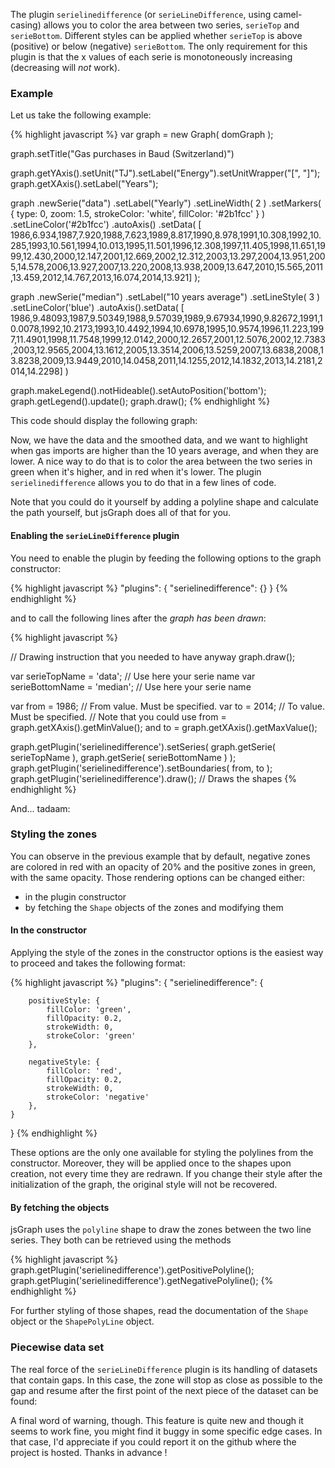 
The plugin ```serielinedifference``` (or ```serieLineDifference```, using camel-casing) allows you to color the area between two series, ```serieTop``` and ```serieBottom```. Different styles can be applied whether ```serieTop``` is above (positive) or below (negative) ```serieBottom```. The only requirement for this plugin is that the x values of each serie is monotoneously increasing (decreasing will *not* work).

### <a id="doc-example"></a> Example

Let us take the following example:

{% highlight javascript %}
var graph = new Graph( domGraph );

graph.setTitle("Gas purchases in Baud (Switzerland)")

graph.getYAxis().setUnit("TJ").setLabel("Energy").setUnitWrapper("[", "]");
graph.getXAxis().setLabel("Years");

graph
.newSerie("data")
.setLabel("Yearly")
.setLineWidth( 2 )
.setMarkers( { type: 0, zoom: 1.5, strokeColor: 'white', fillColor: '#2b1fcc' } )
.setLineColor('#2b1fcc')
.autoAxis()
.setData( [ 1986,6.934,1987,7.920,1988,7.623,1989,8.817,1990,8.978,1991,10.308,1992,10.285,1993,10.561,1994,10.013,1995,11.501,1996,12.308,1997,11.405,1998,11.651,1999,12.430,2000,12.147,2001,12.669,2002,12.312,2003,13.297,2004,13.951,2005,14.578,2006,13.927,2007,13.220,2008,13.938,2009,13.647,2010,15.565,2011,13.459,2012,14.767,2013,16.074,2014,13.921] );

graph
.newSerie("median")
.setLabel("10 years average")
.setLineStyle( 3 )
.setLineColor('blue')
.autoAxis().setData( [ 1986,9.48093,1987,9.50349,1988,9.57039,1989,9.67934,1990,9.82672,1991,10.0078,1992,10.2173,1993,10.4492,1994,10.6978,1995,10.9574,1996,11.223,1997,11.4901,1998,11.7548,1999,12.0142,2000,12.2657,2001,12.5076,2002,12.7383,2003,12.9565,2004,13.1612,2005,13.3514,2006,13.5259,2007,13.6838,2008,13.8238,2009,13.9449,2010,14.0458,2011,14.1255,2012,14.1832,2013,14.2181,2014,14.2298] )

graph.makeLegend().notHideable().setAutoPosition('bottom');
graph.getLegend().update();
graph.draw();
{% endhighlight %}

This code should display the following graph:

<div id="doc-example-1"></div>

<script>
var graph = new Graph("doc-example-1");

function makeGraph( graph ) {
	graph.resize( 400, 300 );
	graph.setTitle("Gas purchases in Baud (Switzerland)")

	graph.getYAxis().setUnit("TJ").setLabel("Energy").setUnitWrapper("[", "]");
	graph.getXAxis().setLabel("Years");

	graph
	.newSerie("data")
	.setLabel("Yearly")
	.setLineWidth( 2 )
	.setMarkers( { type: 0, zoom: 1.5, strokeColor: 'white', fillColor: '#2b1fcc' } )
	.setLineColor('#2b1fcc')
	.autoAxis()
	.setData( [ 1986,6.934,1987,7.920,1988,7.623,1989,8.817,1990,8.978,1991,10.308,1992,10.285,1993,10.561,1994,10.013,1995,11.501,1996,12.308,1997,11.405,1998,11.651,1999,12.430,2000,12.147,2001,12.669,2002,12.312,2003,13.297,2004,13.951,2005,14.578,2006,13.927,2007,13.220,2008,13.938,2009,13.647,2010,15.565,2011,13.459,2012,14.767,2013,16.074,2014,13.921] );

	graph
	.newSerie("median")
	.setLabel("10 years average")
	.setLineStyle( 3 )
	.setLineColor('blue')
	.autoAxis().setData( [ 1986,9.48093,1987,9.50349,1988,9.57039,1989,9.67934,1990,9.82672,1991,10.0078,1992,10.2173,1993,10.4492,1994,10.6978,1995,10.9574,1996,11.223,1997,11.4901,1998,11.7548,1999,12.0142,2000,12.2657,2001,12.5076,2002,12.7383,2003,12.9565,2004,13.1612,2005,13.3514,2006,13.5259,2007,13.6838,2008,13.8238,2009,13.9449,2010,14.0458,2011,14.1255,2012,14.1832,2013,14.2181,2014,14.2298] )

	graph.makeLegend().notHideable().setAutoPosition('bottom');
	graph.getLegend().update();
	graph.draw();
}

makeGraph( graph );
</script>

Now, we have the data and the smoothed data, and we want to highlight when gas imports are higher than the 10 years average, and when they are lower. A nice way to do that is to color the area between the two series in green when it's higher, and in red when it's lower. The plugin ```serielinedifference``` allows you to do that in a few lines of code.

Note that you could do it yourself by adding a polyline shape and calculate the path yourself, but jsGraph does all of that for you.

#### <a id="doc-example-enable"></a> Enabling the ```serieLineDifference``` plugin

You need to enable the plugin by feeding the following options to the graph constructor:

{% highlight javascript %}
"plugins": {
	"serielinedifference": {}
} 
{% endhighlight %}

and to call the following lines after the *graph has been drawn*:

{% highlight javascript %}

// Drawing instruction that you needed to have anyway
graph.draw();

var serieTopName = 'data'; // Use here your serie name
var serieBottomName = 'median'; // Use here your serie name

var from = 1986; // From value. Must be specified.
var to = 2014; // To value. Must be specified.
// Note that you could use from = graph.getXAxis().getMinValue(); and to = graph.getXAxis().getMaxValue();

graph.getPlugin('serielinedifference').setSeries( graph.getSerie( serieTopName ), graph.getSerie( serieBottomName ) );
graph.getPlugin('serielinedifference').setBoundaries( from, to );
graph.getPlugin('serielinedifference').draw(); // Draws the shapes
{% endhighlight %}

And... tadaam:

<div id="doc-example-2"></div>

<script>
var graph = new Graph("doc-example-2", {
	plugins: {
		'serielinedifference': {}
	} 
});

makeGraph( graph );


var serieTopName = 'data'; // Use here your serie name
var serieBottomName = 'median'; // Use here your serie name

var from = 1986; // From value. Must be specified.
var to = 2014; // To value. Must be specified.
// Note that you could use from = graph.getXAxis().getMinValue(); and to = graph.getXAxis().getMaxValue();

graph.getPlugin('serielinedifference').setSeries( graph.getSerie( serieTopName ), graph.getSerie( serieBottomName ) );
graph.getPlugin('serielinedifference').setBoundaries( from, to );
graph.getPlugin('serielinedifference').draw(); // Draws the shapes

</script>

### <a id="doc-styling"></a> Styling the zones

You can observe in the previous example that by default, negative zones are colored in red with an opacity of 20% and the positive zones in green, with the same opacity. Those rendering options can be changed either:

* in the plugin constructor
* by fetching the ```Shape``` objects of the zones and modifying them

####  <a id="doc-styling-constructor"></a> In the constructor

Applying the style of the zones in the constructor options is the easiest way to proceed and takes the following format:


{% highlight javascript %}
"plugins": {
	"serielinedifference": {

		positiveStyle: {
	    	fillColor: 'green',
	    	fillOpacity: 0.2,
	    	strokeWidth: 0,
	    	strokeColor: 'green'
	    },

	    negativeStyle: {
	    	fillColor: 'red',
	    	fillOpacity: 0.2,
	    	strokeWidth: 0,
	    	strokeColor: 'negative'
	    },
	}
} 
{% endhighlight %}

These options are the only one available for styling the polylines from the constructor. Moreover, they will be applied once to the shapes upon creation, not every time they are redrawn. If you change their style after the initialization of the graph, the original style will not be recovered.

####  <a id="doc-styling-objects"></a> By fetching the objects

jsGraph uses the ```polyline``` shape to draw the zones between the two line series. They both can be retrieved using the  methods

{% highlight javascript %}
graph.getPlugin('serielinedifference').getPositivePolyline();
graph.getPlugin('serielinedifference').getNegativePolyline();
{% endhighlight %}

For further styling of those shapes, read the documentation of the ```Shape``` object or the ```ShapePolyLine``` object.

###  <a id="doc-piecewise"></a> Piecewise data set

The real force of the ```serieLineDifference``` plugin is its handling of datasets that contain gaps. In this case, the zone will stop as close as possible to the gap and resume after the first point of the next piece of the dataset can be found:

<div id="doc-example-3"></div>

<script>
var graph = new Graph("doc-example-3", {
	plugins: {
		'serielinedifference': {}
	} 
});

graph.resize( 400, 300 );

graph
.newSerie("s1")
.autoAxis()
.setData( [ [ 0, 0, 1, 1, 2, 3 ], [ 4, 6, 5, 10, 6, 10 ], [ 7, 6, 8, 5, 9, 4, 10, 3 ] ] );

graph
.newSerie("s2")
.autoAxis().setData( [ [ 0, 4, 1, 3, 2, 1, 3, -1], [  4, -1, 5, 7, 6, 15, 7, 7, 8, 1, 9, 1, 10, 1 ] ] )

graph.draw();

graph.getPlugin('serielinedifference').setSeries( graph.getSerie('s1'), graph.getSerie('s2') );
graph.getPlugin('serielinedifference').setBoundaries(0, 10 );
graph.getPlugin('serielinedifference').draw();

</script>

A final word of warning, though. This feature is quite new and though it seems to work fine, you might find it buggy in some specific edge cases. In that case, I'd appreciate if you could report it on the github where the project is hosted. Thanks in advance !

